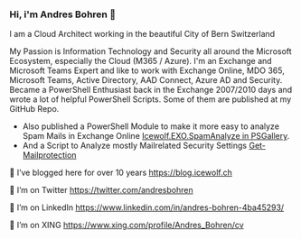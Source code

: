 ### Hi, i'm Andres Bohren 👋

I am a Cloud Architect working in the beautiful City of Bern Switzerland

My Passion is Information Technology and Security all around the Microsoft Ecosystem, especially the Cloud (M365 / Azure).
I'm an Exchange and Microsoft Teams Expert and like to work with Exchange Online, MDO 365, Microsoft Teams, Active Directory, AAD Connect, Azure AD and Security.
Became a PowerShell Enthusiast back in the Exchange 2007/2010 days and wrote a lot of helpful PowerShell Scripts. Some of them are published at my GitHub Repo.

- Also published a PowerShell Module to make it more easy to analyze Spam Mails in Exchange Online [Icewolf.EXO.SpamAnalyze in PSGallery](https://www.powershellgallery.com/packages/Icewolf.EXO.SpamAnalyze).
- And a Script to Analyze mostly Mailrelated Security Settings [Get-Mailprotection](https://www.powershellgallery.com/packages/Get-Mailprotection)

🌱 I’ve blogged here for over 10 years https://blog.icewolf.ch

💬 I’m on Twitter https://twitter.com/andresbohren

💬 I’m on LinkedIn https://www.linkedin.com/in/andres-bohren-4ba45293/

💬 I’m on XING https://www.xing.com/profile/Andres_Bohren/cv
